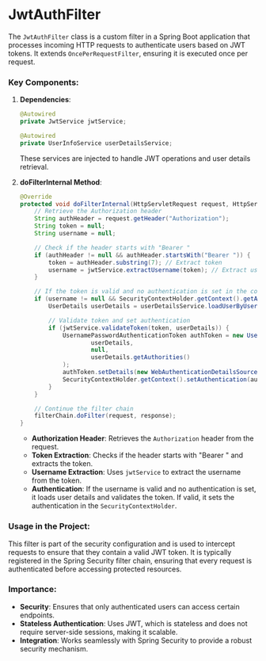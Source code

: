 # JwtAuthFilter
The `JwtAuthFilter` class is a custom filter in a Spring Boot application that processes incoming HTTP requests to authenticate users based on JWT tokens. It extends `OncePerRequestFilter`, ensuring it is executed once per request.

### Key Components:

1. **Dependencies**:
   ```java
   @Autowired
   private JwtService jwtService;

   @Autowired
   private UserInfoService userDetailsService;
   ```
   These services are injected to handle JWT operations and user details retrieval.

2. **doFilterInternal Method**:
   ```java
   @Override
   protected void doFilterInternal(HttpServletRequest request, HttpServletResponse response, FilterChain filterChain) throws ServletException, IOException {
       // Retrieve the Authorization header
       String authHeader = request.getHeader("Authorization");
       String token = null;
       String username = null;

       // Check if the header starts with "Bearer "
       if (authHeader != null && authHeader.startsWith("Bearer ")) {
           token = authHeader.substring(7); // Extract token
           username = jwtService.extractUsername(token); // Extract username from token
       }

       // If the token is valid and no authentication is set in the context
       if (username != null && SecurityContextHolder.getContext().getAuthentication() == null) {
           UserDetails userDetails = userDetailsService.loadUserByUsername(username);

           // Validate token and set authentication
           if (jwtService.validateToken(token, userDetails)) {
               UsernamePasswordAuthenticationToken authToken = new UsernamePasswordAuthenticationToken(
                       userDetails,
                       null,
                       userDetails.getAuthorities()
               );
               authToken.setDetails(new WebAuthenticationDetailsSource().buildDetails(request));
               SecurityContextHolder.getContext().setAuthentication(authToken);
           }
       }

       // Continue the filter chain
       filterChain.doFilter(request, response);
   }
   ```
    - **Authorization Header**: Retrieves the `Authorization` header from the request.
    - **Token Extraction**: Checks if the header starts with "Bearer " and extracts the token.
    - **Username Extraction**: Uses `jwtService` to extract the username from the token.
    - **Authentication**: If the username is valid and no authentication is set, it loads user details and validates the token. If valid, it sets the authentication in the `SecurityContextHolder`.

### Usage in the Project:
This filter is part of the security configuration and is used to intercept requests to ensure that they contain a valid JWT token. It is typically registered in the Spring Security filter chain, ensuring that every request is authenticated before accessing protected resources.

### Importance:
- **Security**: Ensures that only authenticated users can access certain endpoints.
- **Stateless Authentication**: Uses JWT, which is stateless and does not require server-side sessions, making it scalable.
- **Integration**: Works seamlessly with Spring Security to provide a robust security mechanism.